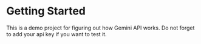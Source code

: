 # Getting Started

This is a demo project for figuring out how Gemini API works. Do not forget to add your api key if you want to test it.
